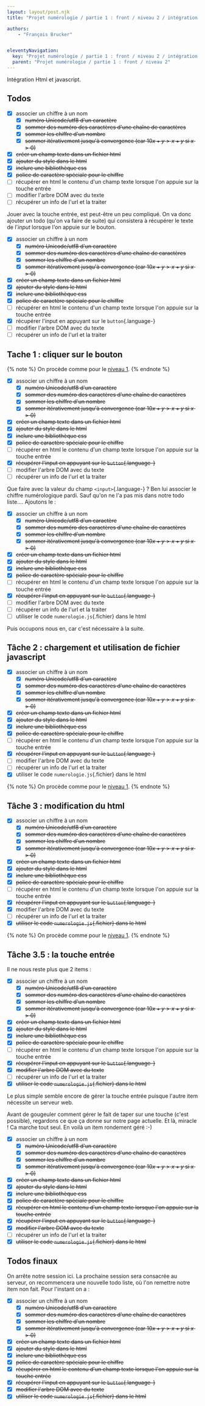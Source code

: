 ```yaml
---
layout: layout/post.njk
title: "Projet numérologie / partie 1 : front / niveau 2 / intégration html & js"

authors:
    - "François Brucker"


eleventyNavigation:
  key: "Projet numérologie / partie 1 : front / niveau 2 / intégration html & js"
  parent: "Projet numérologie / partie 1 : front / niveau 2"
---
```


<!-- début résumé -->

Intégration Html et javascript.

<!-- fin résumé -->

## Todos

* [X] associer un chiffre à un nom
  * [X] ~~numéro Unicode/utf8 d'un caractère~~
  * [X] ~~sommer des numéro des caractères d'une chaîne de caractères~~
  * [X] ~~sommer les chiffre d'un nombre~~
  * [X] ~~sommer itérativement jusqu'à convergence (car $10x + y > x+y$ si $x > 0$)~~
* [X] ~~créer un champ texte dans un fichier html~~
* [X] ~~ajouter du style dans le html~~
* [X] ~~inclure une bibliothèque css~~
* [X] ~~police de caractère spéciale pour le chiffre~~
* [ ] récupérer en html le contenu d'un champ texte lorsque l'on appuie sur la touche entrée
* [ ] modifier l'arbre DOM avec du texte
* [ ] récupérer un info de l'url et la traiter

Jouer avec la touche entrée, est peut-être un peu compliqué. On va donc ajouter un todo (qu'on va faire de suite) qui consistera à récupérer le texte de l'*input* lorsque l'on appuie sur le bouton.

* [X] associer un chiffre à un nom
  * [X] ~~numéro Unicode/utf8 d'un caractère~~
  * [X] ~~sommer des numéro des caractères d'une chaîne de caractères~~
  * [X] ~~sommer les chiffre d'un nombre~~
  * [X] ~~sommer itérativement jusqu'à convergence (car $10x + y > x+y$ si $x > 0$)~~
* [X] ~~créer un champ texte dans un fichier html~~
* [X] ~~ajouter du style dans le html~~
* [X] ~~inclure une bibliothèque css~~
* [X] ~~police de caractère spéciale pour le chiffre~~
* [ ] récupérer en html le contenu d'un champ texte lorsque l'on appuie sur la touche entrée
* [X] récupérer l'input en appuyant sur le `button`{.language-}
* [ ] modifier l'arbre DOM avec du texte
* [ ] récupérer un info de l'url et la traiter

## Tache 1 : cliquer sur le bouton

{% note %}
On procède comme pour le [niveau 1](../../niveau-1/4-integration_html_js#tache-1).
{% endnote %}

* [X] associer un chiffre à un nom
  * [X] ~~numéro Unicode/utf8 d'un caractère~~
  * [X] ~~sommer des numéro des caractères d'une chaîne de caractères~~
  * [X] ~~sommer les chiffre d'un nombre~~
  * [X] ~~sommer itérativement jusqu'à convergence (car $10x + y > x+y$ si $x > 0$)~~
* [X] ~~créer un champ texte dans un fichier html~~
* [X] ~~ajouter du style dans le html~~
* [X] ~~inclure une bibliothèque css~~
* [X] ~~police de caractère spéciale pour le chiffre~~
* [ ] récupérer en html le contenu d'un champ texte lorsque l'on appuie sur la touche entrée
* [X] ~~récupérer l'input en appuyant sur le `button`{.language-}~~
* [ ] modifier l'arbre DOM avec du texte
* [ ] récupérer un info de l'url et la traiter

Que faire avec la valeur du champ `<input>`{.language-} ? Ben lui associer le chiffre numérologique pardi. Sauf qu'on ne l'a pas mis dans notre todo liste.... Ajoutons le :

* [X] associer un chiffre à un nom
  * [X] ~~numéro Unicode/utf8 d'un caractère~~
  * [X] ~~sommer des numéro des caractères d'une chaîne de caractères~~
  * [X] ~~sommer les chiffre d'un nombre~~
  * [X] ~~sommer itérativement jusqu'à convergence (car $10x + y > x+y$ si $x > 0$)~~
* [X] ~~créer un champ texte dans un fichier html~~
* [X] ~~ajouter du style dans le html~~
* [X] ~~inclure une bibliothèque css~~
* [X] ~~police de caractère spéciale pour le chiffre~~
* [ ] récupérer en html le contenu d'un champ texte lorsque l'on appuie sur la touche entrée
* [X] ~~récupérer l'input en appuyant sur le `button`{.language-}~~
* [ ] modifier l'arbre DOM avec du texte
* [ ] récupérer un info de l'url et la traiter
* [ ] utiliser le code `numerologie.js`{.fichier} dans le html

Puis occupons nous en, car c'est nécessaire à la suite.

<div id="tache-2"></div>

## Tâche 2 : chargement et utilisation de fichier javascript

* [X] associer un chiffre à un nom
  * [X] ~~numéro Unicode/utf8 d'un caractère~~
  * [X] ~~sommer des numéro des caractères d'une chaîne de caractères~~
  * [X] ~~sommer les chiffre d'un nombre~~
  * [X] ~~sommer itérativement jusqu'à convergence (car $10x + y > x+y$ si $x > 0$)~~
* [X] ~~créer un champ texte dans un fichier html~~
* [X] ~~ajouter du style dans le html~~
* [X] ~~inclure une bibliothèque css~~
* [X] ~~police de caractère spéciale pour le chiffre~~
* [ ] récupérer en html le contenu d'un champ texte lorsque l'on appuie sur la touche entrée
* [X] ~~récupérer l'input en appuyant sur le `button`{.language-}~~
* [ ] modifier l'arbre DOM avec du texte
* [ ] récupérer un info de l'url et la traiter
* [X] utiliser le code `numerologie.js`{.fichier} dans le html

{% note %}
On procède comme pour le [niveau 1](../../niveau-1/4-integration_html_js#tache-2).
{% endnote %}

<div id="tache-3"></div>

## Tâche 3 : modification du html

* [X] associer un chiffre à un nom
  * [X] ~~numéro Unicode/utf8 d'un caractère~~
  * [X] ~~sommer des numéro des caractères d'une chaîne de caractères~~
  * [X] ~~sommer les chiffre d'un nombre~~
  * [X] ~~sommer itérativement jusqu'à convergence (car $10x + y > x+y$ si $x > 0$)~~
* [X] ~~créer un champ texte dans un fichier html~~
* [X] ~~ajouter du style dans le html~~
* [X] ~~inclure une bibliothèque css~~
* [X] ~~police de caractère spéciale pour le chiffre~~
* [ ] récupérer en html le contenu d'un champ texte lorsque l'on appuie sur la touche entrée
* [X] ~~récupérer l'input en appuyant sur le `button`{.language-}~~
* [X] modifier l'arbre DOM avec du texte
* [ ] récupérer un info de l'url et la traiter
* [X] ~~utiliser le code `numerologie.js`{.fichier} dans le html~~

{% note %}
On procède comme pour le [niveau 1](../../niveau-1/4-integration_html_js#tache-3).
{% endnote %}

## Tâche 3.5 : la touche entrée

Il ne nous reste plus que 2 items :

* [X] associer un chiffre à un nom
  * [X] ~~numéro Unicode/utf8 d'un caractère~~
  * [X] ~~sommer des numéro des caractères d'une chaîne de caractères~~
  * [X] ~~sommer les chiffre d'un nombre~~
  * [X] ~~sommer itérativement jusqu'à convergence (car $10x + y > x+y$ si $x > 0$)~~
* [X] ~~créer un champ texte dans un fichier html~~
* [X] ~~ajouter du style dans le html~~
* [X] ~~inclure une bibliothèque css~~
* [X] ~~police de caractère spéciale pour le chiffre~~
* [ ] récupérer en html le contenu d'un champ texte lorsque l'on appuie sur la touche entrée
* [X] ~~récupérer l'input en appuyant sur le `button`{.language-}~~
* [X] ~~modifier l'arbre DOM avec du texte~~
* [ ] récupérer un info de l'url et la traiter
* [X] ~~utiliser le code `numerologie.js`{.fichier} dans le html~~

Le plus simple semble encore de gérer la touche entrée puisque l'autre item nécessite un serveur web.

Avant de gougeuler comment gérer le fait de taper sur une touche (c'est possible), regardons ce que ça donne sur notre page actuelle. Et là, miracle ! Ca marche tout seul. En voilà un item rondement géré :-)

* [X] associer un chiffre à un nom
  * [X] ~~numéro Unicode/utf8 d'un caractère~~
  * [X] ~~sommer des numéro des caractères d'une chaîne de caractères~~
  * [X] ~~sommer les chiffre d'un nombre~~
  * [X] ~~sommer itérativement jusqu'à convergence (car $10x + y > x+y$ si $x > 0$)~~
* [X] ~~créer un champ texte dans un fichier html~~
* [X] ~~ajouter du style dans le html~~
* [X] ~~inclure une bibliothèque css~~
* [X] ~~police de caractère spéciale pour le chiffre~~
* [X] ~~récupérer en html le contenu d'un champ texte lorsque l'on appuie sur la touche entrée~~
* [X] ~~récupérer l'input en appuyant sur le `button`{.language-}~~
* [X] ~~modifier l'arbre DOM avec du texte~~
* [ ] récupérer un info de l'url et la traiter
* [X] ~~utiliser le code `numerologie.js`{.fichier} dans le html~~

## Todos finaux

On arrête notre session ici. La prochaine session sera consacrée au serveur, on recommencera une nouvelle todo liste, où l'on remettre notre item non fait. Pour l'instant on a :

* [X] associer un chiffre à un nom
  * [X] ~~numéro Unicode/utf8 d'un caractère~~
  * [X] ~~sommer des numéro des caractères d'une chaîne de caractères~~
  * [X] ~~sommer les chiffre d'un nombre~~
  * [X] ~~sommer itérativement jusqu'à convergence (car $10x + y > x+y$ si $x > 0$)~~
* [X] ~~créer un champ texte dans un fichier html~~
* [X] ~~ajouter du style dans le html~~
* [X] ~~inclure une bibliothèque css~~
* [X] ~~police de caractère spéciale pour le chiffre~~
* [X] ~~récupérer en html le contenu d'un champ texte lorsque l'on appuie sur la touche entrée~~
* [X] ~~récupérer l'input en appuyant sur le `button`{.language-}~~
* [X] ~~modifier l'arbre DOM avec du texte~~
* [X] ~~utiliser le code `numerologie.js`{.fichier} dans le html~~
